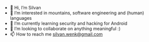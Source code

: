 - 👋 Hi, I’m Silvan
- 👀 I’m interested in mountains, software engineering and (human) languages
- 🌱 I’m currently learning security and hacking for Android
- 💞️ I’m looking to collaborate on anything meaningful :)
- 📫 How to reach me silvan.wenk@gmail.com

<!---
wenk-silvan/wenk-silvan is a ✨ special ✨ repository because its `README.md` (this file) appears on your GitHub profile.
You can click the Preview link to take a look at your changes.
--->
